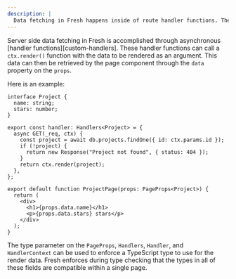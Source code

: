 ```yaml
---
description: |
  Data fetching in Fresh happens inside of route handler functions. These can pass route data to the page via page props.
---
```


Server side data fetching in Fresh is accomplished through asynchronous
[handler functions][custom-handlers]. These handler functions can call a
`ctx.render()` function with the data to be rendered as an argument. This data
can then be retrieved by the page component through the `data` property on the
`props`.

Here is an example:

```tsx
interface Project {
  name: string;
  stars: number;
}

export const handler: Handlers<Project> = {
  async GET(_req, ctx) {
    const project = await db.projects.findOne({ id: ctx.params.id });
    if (!project) {
      return new Response("Project not found", { status: 404 });
    }
    return ctx.render(project);
  },
};

export default function ProjectPage(props: PageProps<Project>) {
  return (
    <div>
      <h1>{props.data.name}</h1>
      <p>{props.data.stars} stars</p>
    </div>
  );
}
```

The type parameter on the `PageProps`, `Handlers`, `Handler`, and
`HandlerContext` can be used to enforce a TypeScript type to use for the render
data. Fresh enforces during type checking that the types in all of these fields
are compatible within a single page.

[route-handlers]: ../getting-started/custom-handlers
